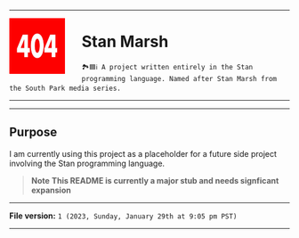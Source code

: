 
***

<img src="/404.jpeg" width="100" height="100" align="left" style="margin-right: 30px">

# Stan Marsh

`🏞️🟦️ℹ️ A project written entirely in the Stan programming language. Named after Stan Marsh from the South Park media series.`

***

***

## Purpose

I am currently using this project as a placeholder for a future side project involving the Stan programming language.

> **Note** **This README is currently a major stub and needs signficant expansion**

***

**File version:** `1 (2023, Sunday, January 29th at 9:05 pm PST)`

***
